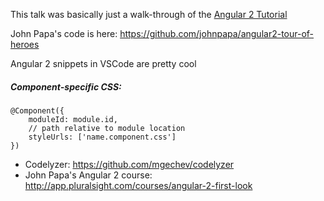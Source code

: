 This talk was basically just a walk-through of the [Angular 2 Tutorial](https://angular.io/docs/ts/latest/tutorial/)

John Papa's code is here: https://github.com/johnpapa/angular2-tour-of-heroes

Angular 2 snippets in VSCode are pretty cool

##### Component-specific CSS:
    @Component({
        moduleId: module.id,
        // path relative to module location
        styleUrls: ['name.component.css']
    })

- Codelyzer: https://github.com/mgechev/codelyzer
- John Papa's Angular 2 course: http://app.pluralsight.com/courses/angular-2-first-look